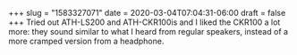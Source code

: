 +++
slug = "1583327071"
date = 2020-03-04T07:04:31-06:00
draft = false
+++
Tried out ATH-LS200 and ATH-CKR100is and I liked the CKR100 a lot more: they sound similar to what I heard from regular speakers, instead of a more cramped version from a headphone.